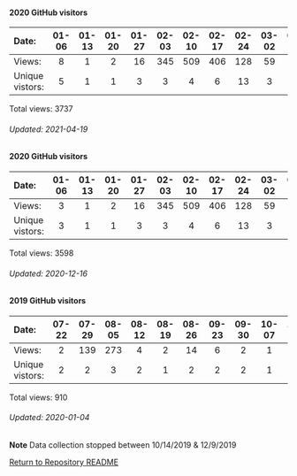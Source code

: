 #### 2020 GitHub visitors
Date:             |       01-06   |       01-13   |       01-20   |       01-27   |       02-03   |       02-10   |       02-17   |       02-24   |       03-02   |       03-09   |       03-16   |       03-23   |       03-30   |       04-06   |       04-13   |       04-20   |       04-27   |       05-04   |       05-11   |       05-18   |       05-25   |       06-01   |       06-08   |       06-15   |       06-22   |       06-29   |       07-06   |       07-13   |       07-20   |       07-27   |       08-03   |       08-10   |       08-17   |  08-24  |   08-31  |   09-07  |  09-14  |  09-21  |  09-28  |  10-05  |   10-12  |   10-19  |   10-26  |   11-02  |   11-09  |   11-16  |   11-23  |   11-30  |  12-07  |   12-14  |   12-21  |  12-28  |   01-04  |   01-11  |   01-18  |   01-25  |   02-01  |   02-08  |   02-15  |   02-22  |   03-01  |  03-08  |   03-15  |   03-22  |   03-29  |   04-05  |   04-12  |   04-19
|:---             |:---:  |:---:  |:---:  |:---:  |:---:  |:---:  |:---:  |:---:  |:---:  |:---:  |:---:  |:---:  |:---:  |:---:  |:---:  |:---:  |:---:  |:---:  |:---:  |:---:  |:---:  |:---:  |:---:  |:---:  |:---:  |:---:  |:---:  |:---:  |:---:  |:---:  |:---:  |:---:  |:---:  |:---:  |:---:  |:---:  |:---:  |:---:  |:---:  |:---:  |:---:  |:---:  |:---:  |:---:  |:---:  |:---:  |:---:  |:---:  |:---:  |:---:  |:---:  |:---:  |:---:  |:---:  |:---:  |:---:  |:---:  |:---:  |:---:  |:---:  |:---:  |:---:  |:---:  |:---:  |:---:  |:---:  |:---:  |:---:
Views:            |       8       |       1       |       2       |       16      |       345     |       509     |       406     |       128     |       59      |       30      |       28      |       12      |       5       |       92      |       391     |       20      |       19      |       96      |       20      |       317     |       13      |       70      |       43      |       24      |       52      |       25      |       13      |       7       |       34      |       10      |       22      |       30      |       59      |  23     |   32     |   27     |  20     |  11     |  130    |  58     |   72     |   45     |   11     |   114    |   42     |   43     |   20     |   6      |  41     |   65     |   18     |  53     |   16     |   18     |   37     |   67     |   60     |   54     |   79     |   60     |   18     |  47     |   34     |   37     |   42     |   48     |   67     |   2
Unique            vistors:  |       5       |       1       |       1       |       3       |       3       |       4       |       6       |       13      |       3       |       7       |       6       |       5       |       2       |       5       |       6       |       8       |       4       |       7       |       5       |       11      |       5       |       7       |       9       |       9       |       6       |       11      |       9       |       6       |       6       |       7       |       7       |       6       |       6  |      11  |      12  |      2  |      8  |      8  |      8  |      10  |      11  |      11  |      11  |      16  |      10  |      15  |      12  |      5  |      14  |      15  |      7  |      11  |      10  |      14  |      12  |      18  |      16  |      15  |      23  |      15  |      8  |      16  |      17  |      18  |      16  |      13  |      21  |      1

Total views: 3737
###### Updated: 2021-04-19



#### 2020 GitHub visitors
Date:		  |   01-06   |       01-13   |       01-20   |       01-27   |       02-03   |       02-10   |       02-17   |       02-24   |       03-02   |       03-09   |       03-16   |       03-23   |       03-30   |       04-06   |       04-13   |       04-20   |       04-27   |       05-04   |       05-11   |       05-18   |       05-25   |       06-01   |       06-08   |       06-15  |  06-22  |  06-29  |   07-06  |  07-13  |  07-20  |  07-27  |  08-03  |  08-10  |  08-17  |  08-24  |   08-31  |   09-07  |  09-14  |  09-21  |  09-28  |  10-05  |   10-12  |   10-19  |   10-26  |   11-02  |   11-09  |   11-16  |   11-23  |   11-30  |  12-07
|:---     |:---:  |:---:  |:---:  |:---:  |:---:  |:---:  |:---:  |:---:  |:---:  |:---:  |:---:  |:---:  |:---:  |:---:  |:---:  |:---:  |:---:  |:---:  |:---:  |:---:  |:---:  |:---:  |:---:  |:---:  |:---:  |:---:  |:---:  |:---:  |:---:  |:---:  |:---:  |:---:  |:---:  |:---:  |:---:  |:---:  |:---:  |:---:  |:---:  |:---:  |:---:  |:---:  |:---:  |:---:  |:---:  |:---:  |:---:  |:---:  |:---:
Views:		  |   3       |       1       |       2       |       16      |       345     |       509     |       406     |       128     |       59      |       30      |       28      |       12      |       5       |       92      |       391     |       20      |       19      |       96      |       20      |       317     |       13      |       70      |       43      |       24     |  52     |  25     |   13     |  7      |  34     |  10     |  22     |  30     |  59     |  23     |   32     |   27     |  20     |  11     |  130    |  58     |   72     |   45     |   11     |   114    |   42     |   43     |   20     |   6      |  43
Unique            vistors:  |   3       |       1       |       1       |       3       |       3       |       4       |       6       |       13      |       3       |       7       |       6       |       5       |       2       |       5       |       6       |       8       |       4       |       7       |       5       |       11      |       5       |       7       |       9       |      9  |      6  |      11  |      9  |      6  |      6  |      7  |      7  |      6  |      6  |      11  |      12  |      2  |      8  |      8  |      8  |      10  |      11  |      11  |      11  |      16  |      10  |      15  |      12  |      5  |      16

Total views: 3598
###### Updated: 2020-12-16

#### 2019 GitHub visitors
Date:		   |         07-22   |       07-29   |       08-05   |       08-12   |       08-19   |       08-26   |       09-23   |       09-30  |  10-07  |  10-14  |  12-09  |  12-16  |  12-23  |  12-30
|:---   |:---:    |:---:  |:---:  |:---:  |:---:  |:---:  |:---:  |:---:  |:---:  |:---:  |:---:  |:---:  |:---:  |:---:
Views:		  |         2       |       139     |       273     |       4       |       2       |       14      |       6       |       2      |  1      |  5      |  12     |  1      |  140    |  309    |  5
Unique  vistors:  |       2       |       2       |       3       |       2       |       1       |       2       |       2       |      2  |      1  |      1  |      1  |      1  |      2  |      3  |      2

Total views: 910

###### Updated: 2020-01-04

**Note**  Data collection stopped between 10/14/2019 & 12/9/2019

[Return to Repository README](https://github.com/BradleyA/Linux-admin/blob/master/README.md)
